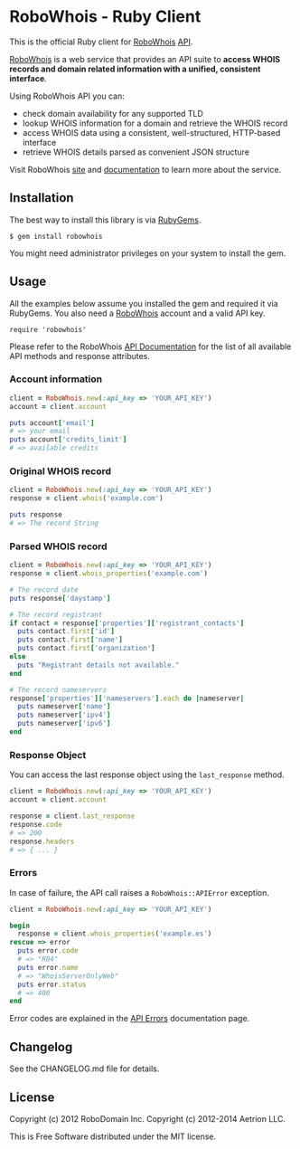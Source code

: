 # RoboWhois - Ruby Client

This is the official Ruby client for [RoboWhois](https://www.robowhois.com/) [API](https://www.robowhois.com/docs/api/).

[RoboWhois](https://www.robowhois.com/) is a web service that provides an API suite to **access WHOIS records and domain related information with a unified, consistent interface**.

Using RoboWhois API you can:

- check domain availability for any supported TLD
- lookup WHOIS information for a domain and retrieve the WHOIS record
- access WHOIS data using a consistent, well-structured, HTTP-based interface
- retrieve WHOIS details parsed as convenient JSON structure

Visit RoboWhois [site](https://www.robowhois.com/) and [documentation](https://www.robowhois.com/docs/) to learn more about the service.


## Installation

The best way to install this library is via [RubyGems](https://rubygems.org/).

    $ gem install robowhois

You might need administrator privileges on your system to install the gem.


## Usage

All the examples below assume you installed the gem and required it via RubyGems.
You also need a [RoboWhois](https://www.robowhois.com/) account and a valid API key.

    require 'robowhois'

Please refer to the RoboWhois [API Documentation](https://www.robowhois.com/docs/api/) for the list of all available API methods and response attributes.

### Account information

```ruby
client = RoboWhois.new(:api_key => 'YOUR_API_KEY')
account = client.account

puts account['email']
# => your email
puts account['credits_limit']
# => available credits
```

### Original WHOIS record

```ruby
client = RoboWhois.new(:api_key => 'YOUR_API_KEY')
response = client.whois('example.com')

puts response
# => The record String
```

### Parsed WHOIS record

```ruby
client = RoboWhois.new(:api_key => 'YOUR_API_KEY')
response = client.whois_properties('example.com')

# The record date
puts response['daystamp']

# The record registrant
if contact = response['properties']['registrant_contacts']
  puts contact.first['id']
  puts contact.first['name']
  puts contact.first['organization']
else
  puts "Registrant details not available."
end

# The record nameservers
response['properties']['nameservers'].each do |nameserver|
  puts nameserver['name']
  puts nameserver['ipv4']
  puts nameserver['ipv6']
end
```

### Response Object

You can access the last response object using the `last_response` method.

```ruby
client = RoboWhois.new(:api_key => 'YOUR_API_KEY')
account = client.account

response = client.last_response
response.code
# => 200
response.headers
# => { ... }
```

### Errors

In case of failure, the API call raises a `RoboWhois::APIError` exception.

```ruby
client = RoboWhois.new(:api_key => 'YOUR_API_KEY')

begin
  response = client.whois_properties('example.es')
rescue => error
  puts error.code
  # => "R04"
  puts error.name
  # => "WhoisServerOnlyWeb"
  puts error.status
  # => 400
end
```

Error codes are explained in the [API Errors](https://www.robowhois.com/docs/api/v1/errors/) documentation page.


## Changelog

See the CHANGELOG.md file for details.


## License

Copyright (c) 2012 RoboDomain Inc.
Copyright (c) 2012-2014 Aetrion LLC.

This is Free Software distributed under the MIT license.
